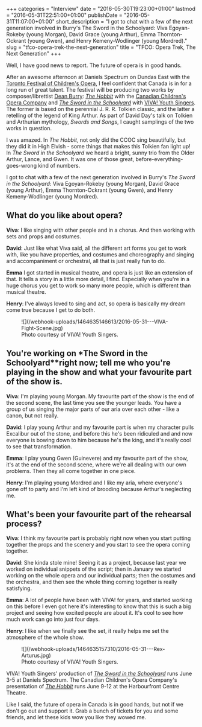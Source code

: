 +++
categories = "Interview"
date = "2016-05-30T19:23:00+01:00"
lastmod = "2016-05-31T22:51:00+01:00"
publishDate = "2016-05-31T11:07:00+01:00"
short_description = "I got to chat with a few of the next generation involved in Burry's The Sword in the Schoolyard: Viva Egoyan-Rokeby (young Morgan), David Grace (young Arthur), Emma Thornton-Ockrant (young Gwen), and Henry Kemeny-Wodlinger (young Mordred)."
slug = "tfco-opera-trek-the-next-generation"
title = "TFCO: Opera Trek, The Next Generation"
+++

Well, I have good news to report. The future of opera is in good hands.

After an awesome afternoon at Daniels Spectrum on Dundas East with the [Toronto Festival of Children's Opera](/the-tfco-a-young-peoples-opera-blitz/), I feel confident that Canada is in for a long run of great talent. The festival will be producing two works by composer/librettist [Dean Burry](/scene/people/dean-burry/): [*The Hobbit*](http://www.canadianchildrensopera.com/content/hobbit.html-0) with the [Canadian Children's Opera Company](/scene/companies/canadian-childrens-opera-company/) and [*The Sword in the Schoolyard*](http://www.canadianchildrensopera.com/content/sword-schoolyard.html) with [VIVA! Youth Singers](http://www.vivayouthsingers.com/). The former is based on the perennial J. R. R. Tolkien classic, and the latter a retelling of the legend of King Arthur. As part of David Day's talk on Tolkien and Arthurian mythology, *Swords and Songs*, I caught samplings of the two works in question.

I was amazed. In *The Hobbit*, not only did the CCOC sing beautifully, but they did it in High Elvish - some things that makes this Tolkien fan light up! In *The Sword in the Schoolyard* we heard a bright, sunny trio from the Older Arthur, Lance, and Gwen. It was one of those great, before-everything-goes-wrong kind of numbers.

I got to chat with a few of the next generation involved in Burry's *The Sword in the Schoolyard*: Viva Egoyan-Rokeby (young Morgan), David Grace (young Arthur), Emma Thornton-Ockrant (young Gwen), and Henry Kemeny-Wodlinger (young Mordred).

## What do you like about opera? 

**Viva**: I like singing with other people and in a chorus. And then working with sets and props and costumes. 

**David**: Just like what Viva said, all the different art forms you get to work with, like you have properties, and costumes and choreography and singing and accompaniment or orchestral, all that is just really fun to do. 

**Emma** I got started in musical theatre, and opera is just like an extension of that. It tells a story in a little more detail, I find. Especially when you're in a huge chorus you get to work so many more people, which is different than musical theatre. 

**Henry**: I've always loved to sing and act, so opera is basically my dream come true because I get to do both. 

<figure data-type="image">
![](/webhook-uploads/1464635146613/2016-05-31---VIVA-Fight-Scene.jpg)
<figcaption>Photo courtesy of VIVA! Youth Singers.</figcaption>
</figure>

## You're working on *The Sword in the Schoolyard**right now; tell me who you're playing in the show and what your favourite part of the show is. 

**Viva**: I'm playing young Morgan. My favourite part of the show is the end of the second scene, the last time you see the younger leads. You have a group of us singing the major parts of our aria over each other - like a canon, but not really. 

**David**: I play young Arthur and my favourite part is when my character pulls Excalibur out of the stone, and before this he's been ridiculed and and now everyone is bowing down to him because he's the king, and it's really cool to see that transformation. 

**Emma**: I play young Gwen (Guinevere) and my favourite part of the show, it's at the end of the second scene, where we're all dealing with our own problems. Then they all come together in one piece. 

**Henry**: I'm playing young Mordred and I like my aria, where everyone's gone off to party and I'm left kind of brooding because Arthur's neglecting me.

## What's been your favourite part of the rehearsal process? 

**Viva**: I think my favourite part is probably right now when you start putting together the props and the scenery and you start to see the opera coming together. 

**David**: She kinda stole mine! Seeing it as a project, because last year we worked on individual snippets of the script; then in January we started working on the whole opera and our individual parts; then the costumes and the orchestra, and then see the whole thing coming together is really satisfying. 

**Emma**: A lot of people have been with VIVA! for years, and started working on this before I even got here it's interesting to know that this is such a big project and seeing how excited people are about it. It's cool to see how much work can go into just four days. 

**Henry**: I like when we finally see the set, it really helps me set the atmosphere of the whole show.

<figure data-type="image">
![](/webhook-uploads/1464635157310/2016-05-31---Rex-Arturus.jpg)
<figcaption>Photo courtesy of VIVA! Youth Singers.</figcaption>
</figure>

VIVA! Youth Singers' production of [*The Sword in the Schoolyard*](http://www.vivayouthsingers.com/tickets/) runs June 3-5 at Daniels Spectrum. The Canadian Children's Opera Company's presentation of [*The Hobbit*](http://www.canadianchildrensopera.com/content/hobbit.html-0) runs June 9-12 at the Harbourfront Centre Theatre. 

Like I said, the future of opera in Canada is in good hands, but not if we don't go out and support it. Grab a bunch of tickets for you and some friends, and let these kids wow you like they wowed me. 

